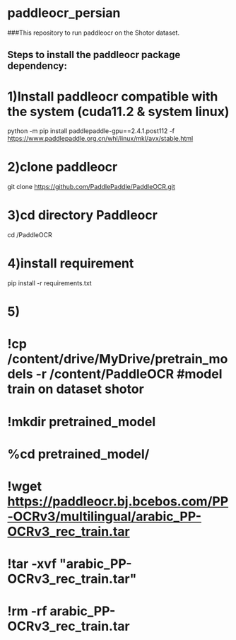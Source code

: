 # paddleocr_persian

###This repository to run paddleocr on the Shotor dataset.


## Steps to install the paddleocr package dependency:


# 1)Install paddleocr compatible with the system (cuda11.2 & system linux)

python -m pip install paddlepaddle-gpu==2.4.1.post112 -f https://www.paddlepaddle.org.cn/whl/linux/mkl/avx/stable.html

# 2)clone paddleocr

git clone https://github.com/PaddlePaddle/PaddleOCR.git

# 3)cd directory Paddleocr

cd /PaddleOCR

# 4)install requirement

pip install -r requirements.txt

# 5)
# !cp /content/drive/MyDrive/pretrain_models -r /content/PaddleOCR #model train on dataset shotor
# !mkdir pretrained_model
# %cd pretrained_model/
# !wget  https://paddleocr.bj.bcebos.com/PP-OCRv3/multilingual/arabic_PP-OCRv3_rec_train.tar
# !tar -xvf "arabic_PP-OCRv3_rec_train.tar"
# !rm -rf arabic_PP-OCRv3_rec_train.tar
